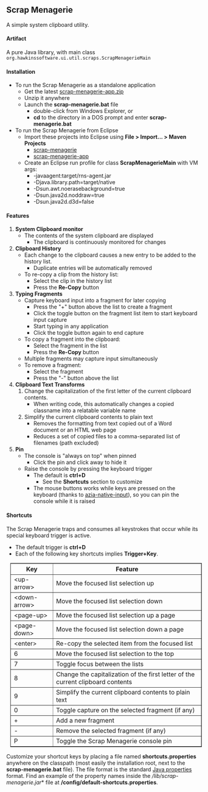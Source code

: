Scrap Menagerie
---------------

A simple system clipboard utility.

#### Artifact

A pure Java library, with main class 
`org.hawkinssoftware.ui.util.scraps.ScrapMenagerieMain`

#### Installation

* To run the Scrap Menagerie as a standalone application
    * Get the latest [scrap-menagerie-app.zip]
    * Unzip it anywhere
    * Launch the **scrap-menagerie.bat** file
        + double-click from Windows Explorer, or
        + **cd** to the directory in a DOS prompt and enter 
          **scrap-menagerie.bat**
* To run the Scrap Menagerie from Eclipse
    * Import these projects into Eclipse using 
      **File > Import... > Maven Projects**
        + [scrap-menagerie]
        + [scrap-menagerie-app]
    * Create an Eclipse run profile for class 
      **ScrapMenagerieMain** with VM args:
        + -javaagent:target/rns-agent.jar 
        + -Djava.library.path=target/native 
        + -Dsun.awt.noerasebackground=true 
        + -Dsun.java2d.noddraw=true 
        + -Dsun.java2d.d3d=false

[scrap-menagerie]: https://github.com/byron-hawkins/org.hawkinssoftware.scrap-menagerie/blob/master/scrap-menagerie/README.md
[scrap-menagerie-app]: https://github.com/byron-hawkins/org.hawkinssoftware.scrap-menagerie-app/blob/master/scrap-menagerie-app/README.md
[scrap-menagerie-app.zip]: http://www.hawkinssoftware.net/oss/bin/scrap-menagerie-app.zip

#### Features

1. **System Clipboard monitor**
    * The contents of the system clipboard are displayed
        + The clipboard is continuously monitored for changes
1. **Clipboard History**
    * Each change to the clipboard causes a new entry to be added
      to the history list. 
        + Duplicate entries will be automatically removed
    * To re-copy a clip from the history list:
        + Select the clip in the history list
        + Press the **Re-Copy** button 
1. **Typing Fragments**
    * Capture keyboard input into a fragment for later copying
        + Press the "+" button above the list to create a fragment
        + Click the toggle button on the fragment list item to 
          start keyboard input capture
        + Start typing in any application
        + Click the toggle button again to end capture
    * To copy a fragment into the clipboard:
        + Select the fragment in the list
        + Press the **Re-Copy** button
    * Multiple fragments may capture input simultaneously
    * To remove a fragment:
        + Select the fragment 
        + Press the "-" button above the list 
1. **Clipboard Text Transforms**
    1. Change the capitalization of the first letter of the 
       current clipboard contents. 
        * When writing code, this automatically changes a copied 
          classname into a relatable variable name
    1. Simplify the current clipboard contents to plain text
        * Removes the formatting from text copied out of a Word 
          document or an HTML web page
        * Reduces a set of copied files to a comma-separated list
          of filenames (path excluded)
1. **Pin**
    * The console is "always on top" when pinned
        + Click the pin and click away to hide it
    * Raise the console by pressing the keyboard trigger
        + The default is **ctrl+D**
            - See the **Shortcuts** section to customize
        + The mouse buttons works while keys are pressed on the 
          keyboard (thanks to [azia-native-input]), so you can pin 
          the console while it is raised 
        
[azia-native-input]: https://github.com/byron-hawkins/org.hawkinssoftware.azia-native-input/blob/master/azia-native-input/README.md
        
#### Shortcuts

The Scrap Menagerie traps and consumes all keystrokes that occur 
while its special keyboard trigger is active. 

* The default trigger is **ctrl+D**
* Each of the following key shortcuts implies **Trigger+Key**.

<table border="1" cellpadding="3" style="margin-left: 10px">
	<tr>
		<th>Key</th>
		<th>Feature</th>
	</tr>
    <tr>
    	<td>&lt;up-arrow&gt;</td>
    	<td>Move the focused list selection up</td>
    </tr>
    <tr>
    	<td>&lt;down-arrow&gt;</td>
    	<td>Move the focused list selection down</td>
    </tr>
    <tr>
    	<td>&lt;page-up&gt;</td>
    	<td>Move the focused list selection up a page</td>
    </tr>
    <tr>
    	<td>&lt;page-down&gt;</td>
    	<td>Move the focused list selection down a page</td>
    </tr>
    <tr>
    	<td>&lt;enter&gt;</td>
    	<td>Re-copy the selected item from the focused list</td>
    </tr>
    <tr>
    	<td>6</td>
    	<td>Move the focused list selection to the top</td>
    </tr>
    <tr>
    	<td>7</td>
    	<td>Toggle focus between the lists</td>
    </tr>
    <tr>
    	<td>8</td>
    	<td>Change the capitalization of the first letter of the
	    	current clipboard contents</td>
    </tr>
    <tr>
    	<td>9</td>
    	<td>Simplify the current clipboard contents to plain 
    		text</td>
    </tr>
    <tr>
    	<td>0</td>
    	<td>Toggle capture on the selected fragment (if any)</td>
    </tr>
    <tr>
    	<td>+</td>
    	<td>Add a new fragment</td>
    </tr>
    <tr>
    	<td>-</td>
    	<td>Remove the selected fragment (if any)</td>
    </tr>
    <tr>
    	<td>P</td>
    	<td>Toggle the Scrap Menagerie console pin</td>
    </tr>
</table>      

Customize your shortcut keys by placing a file named 
**shortcuts.properties** anywhere on the classpath (most easily
the installation root, next to the **scrap-menagerie.bat** file).
The file format is the standard [Java properties][properties] 
format. Find an example of the property names inside the 
**/lib/scrap-menagerie*.jar** file at 
**/config/default-shortcuts.properties**.

[properties]: http://en.wikipedia.org/wiki/.properties    
        
        